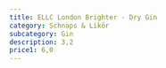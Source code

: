 ```yaml
---
title: ELLC London Brighter - Dry Gin
category: Schnaps & Likör
subcategory: Gin
description: 3,2
price1: 6,0
---
```

